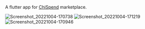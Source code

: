 A flutter app for [ChiSpend](https://chispend.com/) marketplace.

![Screenshot_20221004-170738](https://user-images.githubusercontent.com/91986740/193871410-36db82b5-cf3e-4baa-9439-c0464569183e.jpg)
![Screenshot_20221004-171219](https://user-images.githubusercontent.com/91986740/193871229-74234009-924f-4bf7-bbc9-2d67788a0b6d.jpg)
![Screenshot_20221004-170946](https://user-images.githubusercontent.com/91986740/193871437-57a4efd2-1478-4c52-96e4-500de3e18e0a.jpg)

